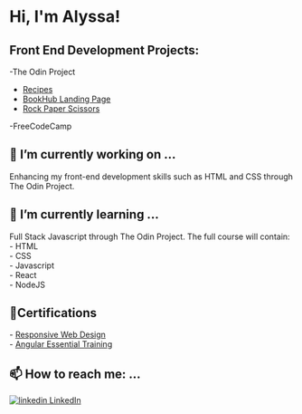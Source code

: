 <h1>Hi, I'm Alyssa!</h1>

<h2>Front End Development Projects:</h2>
-The Odin Project 

- <a href="https://alyssaw770.github.io/odin-recipes/index.html" target="_blank">Recipes</a><br>
- <a href="https://alyssaw770.github.io./landing-page/" target="_blank">BookHub Landing Page</a><br>
- <a href="https://alyssaw770.github.io/rock-paper-scissors/" target="_blank">Rock Paper Scissors</a><br>

-FreeCodeCamp

<h2>🔭 I’m currently working on ...</h2>
Enhancing my front-end development skills such as HTML and CSS through The Odin Project.
<h2>🌱 I’m currently learning ...</h2>
Full Stack Javascript through The Odin Project. The full course will contain:<br>
- HTML<br>
- CSS<br>
- Javascript<br>
- React<br>
- NodeJS<br>

<h2>📄Certifications</h2>
- <a href="https://www.freecodecamp.org/certification/alyssawilliams/responsive-web-design">Responsive Web Design</a><br>
- <a href="https://www.linkedin.com/learning/certificates/1950e72c55a39c12b7b9c8aae0a1979a74433e98c7a46a2d3758bea7fafb4267?u=74650474">Angular Essential Training</a>

<h2>📫 How to reach me: ...</h2>
<p>
  <a href="https://www.linkedin.com/in/alyssawill8/" rel="nofollow noreferrer">
    <img src="https://i.stack.imgur.com/gVE0j.png" alt="linkedin"> LinkedIn
  </a>
</p>


<!--
**alyssaw770/alyssaw770** is a ✨ _special_ ✨ repository because its `README.md` (this file) appears on your GitHub profile.

Here are some ideas to get you started:


- 👯 I’m looking to collaborate on ...
- 🤔 I’m looking for help with ...
- 💬 Ask me about ...

- 😄 Pronouns: ...
- ⚡ Fun fact: ...
-->
